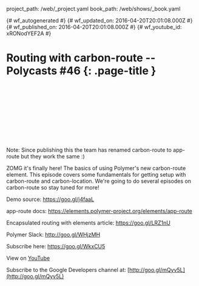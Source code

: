 project_path: /web/_project.yaml
book_path: /web/shows/_book.yaml

{# wf_autogenerated #}
{# wf_updated_on: 2016-04-20T20:01:08.000Z #}
{# wf_published_on: 2016-04-20T20:01:08.000Z #}
{# wf_youtube_id: xRONodYEF2A #}

# Routing with carbon-route -- Polycasts #46 {: .page-title }


<div class="video-wrapper">
  <iframe class="devsite-embedded-youtube-video" data-video-id="xRONodYEF2A"
          data-autohide="1" data-showinfo="0" frameborder="0" allowfullscreen>
  </iframe>
</div>

Note: Since publishing this the team has renamed carbon-route to app-route but they work the same :)

ZOMG it&#x27;s finally here! The basics of using Polymer&#x27;s new carbon-route element. This episode covers some fundamentals for getting setup with carbon-route and carbon-location. We&#x27;re going to do several episodes on carbon-route so stay tuned for more!

Demo source:
https://goo.gl/j4faaL

app-route docs:
https://elements.polymer-project.org/elements/app-route

Encapsulated routing with elements article:
https://goo.gl/LRZ1nU

Polymer Slack:
http://goo.gl/WHjzMH

Subscribe here: 
https://goo.gl/WkxCU5

View on [YouTube](https://youtu.be/xRONodYEF2A)

Subscribe to the Google Developers channel at: [http://goo.gl/mQyv5L](http://goo.gl/mQyv5L)
